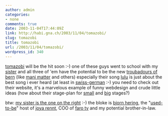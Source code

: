 ```yaml
---
author: admin
categories:
- none
comments: true
date: 2003-11-04T17:44:09Z
link: http://habi.gna.ch/2003/11/04/tomazobi/
slug: tomazobi
title: tomazobi
url: /2003/11/04/tomazobi/
wordpress_id: 340
---
```


[tomazobi](http://www.tomazobi.ch/) will be the hit soon :-)
one of these guys went to school with my [sister](http://habi.gna.ch/pics/AlleycatBern03/Pages/7.html) and all three of 'em have the potential to be the new [troubadours of bern](http://www.berner-troubadours.ch/troubadours.html) (like [mani matter](http://manimatter.ch/) and others)
especially their song [lulu](http://www.tomazobi.ch/mp3s/tomazobi_lulu.mp3) is just about the best song i ever heard (at least in [swiss-german](http://www.berndeutsch.ch/lexikon.cfm) :-)
you need to check out their website, it's a marvelous example of funny webdesign and crude little ideas (how about their stage-plan for [small](http://www.tomazobi.ch/docs/steitschklein.html) and [big](http://www.tomazobi.ch/docs/steitschgross.html) stages?)

btw: [my sister is the one on the right](http://habi.gna.ch/pics/AlleycatBern03/Pages/7.html) :-) the bloke is [bjorn hering](http://www.gleis7.ch/ids/default.asp?TopicID=763), the "[used-to-be](http://www.gleis7.ch/ids/default.asp?TopicID=953)" host of [joya rennt](http://www.tele.ch/archiv/0215/news1.shtml), COO of [faro tv](http://www.farotv.ch/en/farotv/farotv_team.htm) and my potential brother-in-law.
